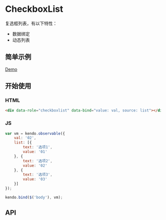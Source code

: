 # CheckboxList

复选框列表，有以下特性：

- 数据绑定
- 动态列表

## 简单示例

[Demo](https://gochant.github.io/keboacy/demo/checkboxlist/)

## 开始使用

### HTML

```html
<div data-role="checkboxlist" data-bind="value: val, source: list"></div>
```

### JS

```js
var vm = kendo.observable({
    val: '02',
    list: [{
        text: '选项1',
        value: '01'
    }, {
        text: '选项2',
        value: '02'
    }, {
        text: '选项3',
        value: '03'
    }]
});

kendo.bind($('body'), vm);
```

## API